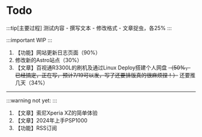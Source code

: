 # Todo

:::tip[主要过程]
测试内容 - 撰写文本 - 修改格式 - 文章捉虫，各25%
:::

:::important
WIP
:::

1. 【功能】网站更新日志页面（90%）
2. 修改新的Astro站点（30%）
3. 【文章】百视通R3300L的刷机及通过Linux Deploy搭建个人网盘
    ~~（50%，已经搞定，正在写，预计7/19可以发，写了还要排版真的很麻烦捏！）~~
    还要推几天（34%）

---
:::warning
not yet:
:::

1. 【文章】索尼Xperia XZ的简单体验
2. 【文章】2024年上手PSP1000
3. 【功能】RSS订阅
